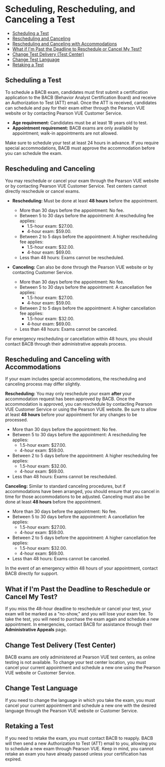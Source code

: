 # Scheduling, Rescheduling, and Canceling a Test

- [Scheduling a Test](#scheduling-a-test)
- [Rescheduling and Canceling](#rescheduling-and-canceling)
- [Rescheduling and Canceling with Accommodations](#rescheduling-and-canceling-with-accommodations)
- [What if I'm Past the Deadline to Reschedule or Cancel My Test?](#what-if-im-past-the-deadline-to-reschedule-or-cancel-my-test)
- [Change Test Delivery (Test Center)](#change-test-delivery-test-center)
- [Change Test Language](#change-test-language)
- [Retaking a Test](#retaking-a-test)

## Scheduling a Test

To schedule a BACB exam, candidates must first submit a certification application to the BACB (Behavior Analyst Certification Board) and receive an Authorization to Test (ATT) email. Once the ATT is received, candidates can schedule and pay for their exam either through the Pearson VUE website or by contacting Pearson VUE Customer Service.

- **Age requirement:** Candidates must be at least 18 years old to test.
- **Appointment requirement:** BACB exams are only available by appointment; walk-in appointments are not allowed.

Make sure to schedule your test at least 24 hours in advance. If you require special accommodations, BACB must approve the accommodation before you can schedule the exam.

## Rescheduling and Canceling

You may reschedule or cancel your exam through the Pearson VUE website or by contacting Pearson VUE Customer Service. Test centers cannot directly reschedule or cancel exams.

- **Rescheduling:** Must be done at least **48 hours** before the appointment.
  - More than 30 days before the appointment: No fee.
  - Between 5 to 30 days before the appointment: A rescheduling fee applies:
    - 1.5-hour exam: $27.00.
    - 4-hour exam: $59.00.
  - Between 2 to 5 days before the appointment: A higher rescheduling fee applies:
    - 1.5-hour exam: $32.00.
    - 4-hour exam: $69.00.
  - Less than 48 hours: Exams cannot be rescheduled.

- **Canceling:** Can also be done through the Pearson VUE website or by contacting Customer Service.
  - More than 30 days before the appointment: No fee.
  - Between 5 to 30 days before the appointment: A cancellation fee applies:
    - 1.5-hour exam: $27.00.
    - 4-hour exam: $59.00.
  - Between 2 to 5 days before the appointment: A higher cancellation fee applies:
    - 1.5-hour exam: $32.00.
    - 4-hour exam: $69.00.
  - Less than 48 hours: Exams cannot be canceled.

For emergency rescheduling or cancellation within 48 hours, you should contact BACB through their administrative appeals process.

## Rescheduling and Canceling with Accommodations

If your exam includes special accommodations, the rescheduling and canceling process may differ slightly.

**Rescheduling:** You may only reschedule your exam **after** your accommodation request has been approved by BACB. Once the accommodation is approved, you can reschedule by contacting Pearson VUE Customer Service or using the Pearson VUE website. Be sure to allow at least **48 hours** before your appointment for any changes to be processed.
  - More than 30 days before the appointment: No fee.
  - Between 5 to 30 days before the appointment: A rescheduling fee applies:
    - 1.5-hour exam: $27.00.
    - 4-hour exam: $59.00.
  - Between 2 to 5 days before the appointment: A higher rescheduling fee applies:
    - 1.5-hour exam: $32.00.
    - 4-hour exam: $69.00.
  - Less than 48 hours: Exams cannot be rescheduled.

**Canceling:** Similar to standard canceling procedures, but if accommodations have been arranged, you should ensure that you cancel in time for those accommodations to be adjusted. Canceling must also be done at least **48 hours** before the appointment.
  - More than 30 days before the appointment: No fee.
  - Between 5 to 30 days before the appointment: A cancellation fee applies:
    - 1.5-hour exam: $27.00.
    - 4-hour exam: $59.00.
  - Between 2 to 5 days before the appointment: A higher cancellation fee applies:
    - 1.5-hour exam: $32.00.
    - 4-hour exam: $69.00.
  - Less than 48 hours: Exams cannot be canceled.

In the event of an emergency within 48 hours of your appointment, contact BACB directly for support.

## What if I'm Past the Deadline to Reschedule or Cancel My Test?

If you miss the 48-hour deadline to reschedule or cancel your test, your exam will be marked as a "no-show," and you will lose your exam fee. To take the test, you will need to purchase the exam again and schedule a new appointment. In emergencies, contact BACB for assistance through their **Administrative Appeals** page.

## Change Test Delivery (Test Center)

BACB exams are only administered at Pearson VUE test centers, as online testing is not available. To change your test center location, you must cancel your current appointment and schedule a new one using the Pearson VUE website or Customer Service.

## Change Test Language

If you need to change the language in which you take the exam, you must cancel your current appointment and schedule a new one with the desired language through the Pearson VUE website or Customer Service.

## Retaking a Test

If you need to retake the exam, you must contact BACB to reapply. BACB will then send a new Authorization to Test (ATT) email to you, allowing you to schedule a new exam through Pearson VUE. Keep in mind, you cannot retake an exam you have already passed unless your certification has expired.
